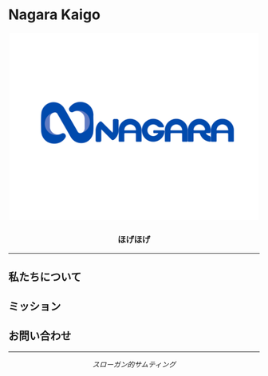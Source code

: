 # Nagara Kaigo

<div align="center">
  <img src="https://raw.githubusercontent.com/nagara-kaigo/.github/refs/heads/main/assets/logo.svg" alt="Nagara Kaigo Logo" width="500">
</div>

<div align="center">
  <h3>ほげほげ</h3>
</div>

---

## 私たちについて


## ミッション


## お問い合わせ


---

<div align="center">
  <em>スローガン的サムティング</em>
</div>
